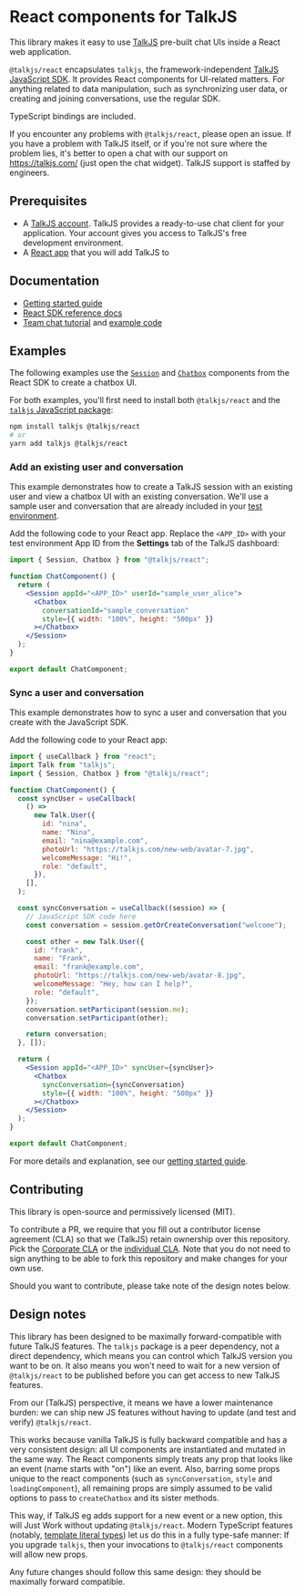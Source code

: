 # React components for TalkJS

This library makes it easy to use [TalkJS](https://talkjs.com) pre-built chat UIs inside a React web application.

`@talkjs/react` encapsulates `talkjs`, the framework-independent [TalkJS JavaScript SDK](https://talkjs.com/docs/Reference/JavaScript_Chat_SDK). It provides React components for UI-related matters. For anything related to data manipulation, such as synchronizing user data, or creating and joining conversations, use the regular SDK.

TypeScript bindings are included.

If you encounter any problems with `@talkjs/react`, please open an issue. If you have a problem with TalkJS itself, or if you're not sure where the problem lies, it's better to open a chat with our support on https://talkjs.com/ (just open the chat widget). TalkJS support is staffed by engineers.

## Prerequisites

- A [TalkJS account](https://talkjs.com/dashboard/login). TalkJS provides a ready-to-use chat client for your application. Your account gives you access to TalkJS's free development environment.
- A [React app](https://react.dev/learn/start-a-new-react-project) that you will add TalkJS to

## Documentation

- [Getting started guide](/Getting_Started/Frameworks/React/)
- [React SDK reference docs](/Reference/React_SDK/Installation/)
- [Team chat tutorial](https://talkjs.com/resources/how-to-use-talkjs-to-create-a-team-chat-with-channels/) and [example code](https://github.com/talkjs/talkjs-examples/tree/master/react/remote-work-demo)

## Examples

The following examples use the [`Session`](/Reference/React_SDK/Components/Session/) and [`Chatbox`](/Reference/React_SDK/Components/Chatbox/) components from the React SDK to create a chatbox UI.

For both examples, you'll first need to install both `@talkjs/react` and the [`talkjs` JavaScript package](https://www.npmjs.com/package/talkjs):

```sh
npm install talkjs @talkjs/react
# or
yarn add talkjs @talkjs/react
```

### Add an existing user and conversation

This example demonstrates how to create a TalkJS session with an existing user and view a chatbox UI with an existing conversation. We'll use a sample user and conversation that are already included in your [test environment](/Features/Environments/).

Add the following code to your React app. Replace the `<APP_ID>` with your test environment App ID from the **Settings** tab of the TalkJS dashboard:

```jsx
import { Session, Chatbox } from "@talkjs/react";

function ChatComponent() {
  return (
    <Session appId="<APP_ID>" userId="sample_user_alice">
      <Chatbox
        conversationId="sample_conversation"
        style={{ width: "100%", height: "500px" }}
      ></Chatbox>
    </Session>
  );
}

export default ChatComponent;
```

### Sync a user and conversation

This example demonstrates how to sync a user and conversation that you create with the JavaScript SDK.

Add the following code to your React app:

```jsx
import { useCallback } from "react";
import Talk from "talkjs";
import { Session, Chatbox } from "@talkjs/react";

function ChatComponent() {
  const syncUser = useCallback(
    () =>
      new Talk.User({
        id: "nina",
        name: "Nina",
        email: "nina@example.com",
        photoUrl: "https://talkjs.com/new-web/avatar-7.jpg",
        welcomeMessage: "Hi!",
        role: "default",
      }),
    [],
  );

  const syncConversation = useCallback((session) => {
    // JavaScript SDK code here
    const conversation = session.getOrCreateConversation("welcome");

    const other = new Talk.User({
      id: "frank",
      name: "Frank",
      email: "frank@example.com",
      photoUrl: "https://talkjs.com/new-web/avatar-8.jpg",
      welcomeMessage: "Hey, how can I help?",
      role: "default",
    });
    conversation.setParticipant(session.me);
    conversation.setParticipant(other);

    return conversation;
  }, []);

  return (
    <Session appId="<APP_ID>" syncUser={syncUser}>
      <Chatbox
        syncConversation={syncConversation}
        style={{ width: "100%", height: "500px" }}
      ></Chatbox>
    </Session>
  );
}

export default ChatComponent;
```

For more details and explanation, see our [getting started guide](/Getting_Started/Frameworks/React/).

## Contributing

This library is open-source and permissively licensed (MIT).

To contribute a PR, we require that you fill out a contributor license agreement (CLA) so that we (TalkJS) retain ownership over this repository. Pick the [Corporate CLA](corporate_contributor_license_agreement.md) or the [individual CLA](individual_contributor_license_agreement.md). Note that you do not need to sign anything to be able to fork this repository and make changes for your own use.

Should you want to contribute, please take note of the design notes below.

## Design notes

This library has been designed to be maximally forward-compatible with future TalkJS features. The `talkjs` package is a peer dependency, not a direct dependency, which means you can control which TalkJS version you want to be on. It also means you won't need to wait for a new version of `@talkjs/react` to be published before you can get access to new TalkJS features.

From our (TalkJS) perspective, it means we have a lower maintenance burden: we can ship new JS features without having to update (and test and verify) `@talkjs/react`.

This works because vanilla TalkJS is fully backward compatible and has a very consistent design: all UI components are instantiated and mutated in the same way. The React components simply treats any prop that looks like an event (name starts with "on") like an event. Also, barring some props unique to the react components (such as `syncConversation`, `style` and `loadingComponent`), all remaining props are simply assumed to be valid options to pass to `createChatbox` and its sister methods.

This way, if TalkJS eg adds support for a new event or a new option, this will Just Work without updating `@talkjs/react`. Modern TypeScript features (notably, [template literal types](https://www.typescriptlang.org/docs/handbook/2/template-literal-types.html)) let us do this in a fully type-safe manner: If you upgrade `talkjs`, then your invocations to `@talkjs/react` components will allow new props.

Any future changes should follow this same design: they should be maximally forward compatible.
